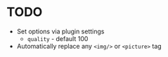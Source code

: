 # TODO
- Set options via plugin settings
    - `quality` - default 100
- Automatically replace any `<img/>` or `<picture>` tag